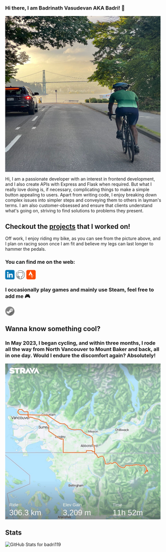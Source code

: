 ### Hi there, I am Badrinath Vasudevan AKA Badri! :wave:

<!--
**badri119/badri119** is a ✨ _special_ ✨ repository because its `README.md` (this file) appears on your GitHub profile.

Here are some ideas to get you started:

- 🔭 I’m currently working on ...
- 🌱 I’m currently learning ...
- 👯 I’m looking to collaborate on ...
- 🤔 I’m looking for help with ...
- 💬 Ask me about ...
- 📫 How to reach me: ...
- 😄 Pronouns: ...
- ⚡ Fun fact: ...
-->

<img align="center" src="https://github.com/badri119/badri119/blob/Master/images/bike.JPG" alt="" height="500" width="500" />

Hi, I am a passionate developer with an interest in frontend development, and I also create APIs with Express and Flask when required. But what I really love doing is, if necessary, complicating things to make a simple button appealing to users. Apart from writing code, I enjoy breaking down complex issues into simpler steps and conveying them to others in layman's terms. I am also customer-obsessed and ensure that clients understand what's going on, striving to find solutions to problems they present.

## Checkout the <u><a href="https://badri119.github.io/portfolio/" target="_blank">projects</a></u> that I worked on!

Off work, I enjoy riding my bike, as you can see from the picture above, and I plan on racing soon once I am fit and believe my legs can last longer to hammer the pedals.

### You can find me on the web:

<p align="left">
<a href="https://www.linkedin.com/in/badrinath-vasudevan/" target="_blank"><img align="center" src="https://github.com/badri119/badri119/blob/Master/images/linkedin.png" alt="" height="30" /></a>
<a href="https://github.com/badri119" target="_blank"><img align="center" src="https://github.com/badri119/badri119/blob/Master/images/github.png" alt="" height="30" /></a>
<a href="https://www.strava.com/athletes/27323240" target="_blank"><img align="center" src="https://github.com/badri119/badri119/blob/Master/images/strava.png" alt="" height="30" /></a>
</p>

### I occasionally play games and mainly use Steam, feel free to add me 🎮

<a href="https://steamcommunity.com/id/Foodoodle" target="_blank"><img align="center" src="https://github.com/badri119/badri119/blob/Master/images/steam.png" alt="" height="30" /></a>

## Wanna know something cool?

### In May 2023, I began cycling, and within three months, I rode all the way from North Vancouver to Mount Baker and back, all in one day. Would I endure the discomfort again? Absolutely!

<a href="https://www.strava.com/activities/9636811819/overview?utm_medium=web_embed&utm_source=activity_embed&strava_deeplink_url=strava%3A%2F%2Factivities%2F9636811819&_branch_match_id=1225906408202954395&_branch_referrer=H4sIAAAAAAAAA3WOywrCMBBFvyYuLW2ktIKIIF25dR0m6UiHJjbmVfx7U1vcCbO5c7iPIQTrj0Xhg4MEe7B2r%2Bk5FupGcIeG%2B5c8s%2BrwAK0lqFFEp0%2FD4mH8wqou3%2BZUk8kCVKBEgdBn0da8bsqyKdsspoQuEc6MdzEYYbCnaBi%2FzigFGok9q%2BoF%2BCk6hRlsUe%2BV7tYa0SPaZeB3yPr7LflT%2FgG5cMxc4wAAAA%3D%3D" target="_blank"><img align="center" src="https://github.com/badri119/badri119/blob/Master/images/Ride.jpeg" alt="" height=500 width="500"> </img> </a>

## Stats

<img src="https://github-readme-stats.vercel.app/api?username=badri119&show_icons=true&include_all_commits=true&count_private=true&theme=jolly&layout=compact" alt="GitHub Stats for badri119" width="600">
